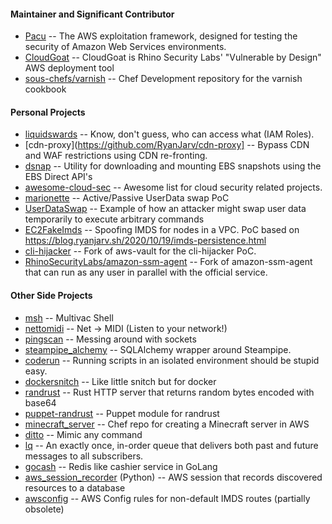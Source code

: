 #### Maintainer and Significant Contributor

* [Pacu](https://github.com/RhinoSecurityLabs/pacu) -- The AWS exploitation framework, designed for testing the security of Amazon Web Services environments.
* [CloudGoat](https://github.com/RhinoSecurityLabs/cloudgoat) -- CloudGoat is Rhino Security Labs' "Vulnerable by Design" AWS deployment tool
* [sous-chefs/varnish](https://github.com/sous-chefs/varnish) -- Chef Development repository for the varnish cookbook

#### Personal Projects
* [liquidswards](https://github.com/RyanJarv/liquidswards) -- Know, don't guess, who can access what (IAM Roles).
* [cdn-proxy](https://github.com/RyanJarv/cdn-proxy] -- Bypass CDN and WAF restrictions using CDN re-fronting.
* [dsnap](https://github.com/RhinoSecurityLabs/dsnap) -- Utility for downloading and mounting EBS snapshots using the EBS Direct API's
* [awesome-cloud-sec](https://github.com/RyanJarv/awesome-cloud-sec) -- Awesome list for cloud security related projects.
* [marionette](https://github.com/RyanJarv/marionette) -- Active/Passive UserData swap PoC
* [UserDataSwap](https://github.com/RyanJarv/UserDataSwap) -- Example of how an attacker might swap user data temporarily to execute arbitrary commands
* [EC2FakeImds](https://github.com/RyanJarv/EC2FakeImds) -- Spoofing IMDS for nodes in a VPC. PoC based on https://blog.ryanjarv.sh/2020/10/19/imds-persistence.html
* [cli-hijacker](https://github.com/RyanJarv/cli-hijacker) -- Fork of aws-vault for the cli-hijacker PoC.
* [RhinoSecurityLabs/amazon-ssm-agent](https://github.com/RhinoSecurityLabs/amazon-ssm-agent) -- Fork of amazon-ssm-agent that can run as any user in parallel with the official service.

#### Other Side Projects

* [msh](https://github.com/RyanJarv/msh) -- Multivac Shell
* [nettomidi](https://github.com/RyanJarv/nettomidi) -- Net -> MIDI (Listen to your network!)
* [pingscan](https://github.com/RyanJarv/pingscan/blob/master/pingscan.py) -- Messing around with sockets
* [steampipe_alchemy](https://github.com/RyanJarv/steampipe_alchemy) -- SQLAlchemy wrapper around Steampipe.
* [coderun](https://github.com/RyanJarv/coderun) -- Running scripts in an isolated environment should be stupid easy.
* [dockersnitch](https://github.com/RyanJarv/dockersnitch) -- Like little snitch but for docker
* [randrust](https://github.com/RyanJarv/randrust) -- Rust HTTP server that returns random bytes encoded with base64
* [puppet-randrust](https://github.com/RyanJarv/puppet-randrust) -- Puppet module for randrust
* [minecraft_server](https://github.com/RyanJarv/minecraft_server) -- Chef repo for creating a Minecraft server in AWS
* [ditto](https://github.com/RyanJarv/ditto) -- Mimic any command
* [lq](https://github.com/RyanJarv/lq) -- An exactly once, in-order queue that delivers both past and future messages to all subscribers.
* [gocash](https://github.com/RyanJarv/gocash) -- Redis like cashier service in GoLang
* [aws_session_recorder](https://github.com/RyanJarv/aws_session_recorder) (Python) -- AWS session that records discovered resources to a database
* [awsconfig](https://github.com/RyanJarv/awsconfig) -- AWS Config rules for non-default IMDS routes (partially obsolete)
